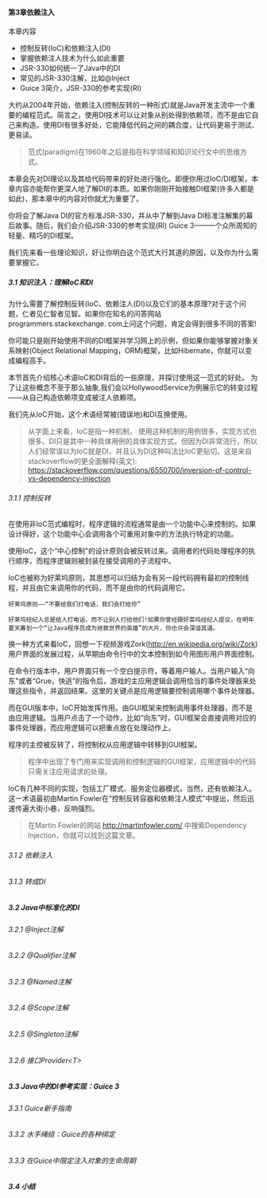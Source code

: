 #### 第3章依赖注入

本章内容

- 控制反转(IoC)和依赖注入(DI)
- 掌握依赖注人技术为什么如此重要
- JSR-330如何统一了Java中的DI
- 常见的JSR-330注解，比如@Inject
- Guice 3简介，JSR-330的参考实现(RI)

大约从2004年开始，依赖注入(控制反转的一种形式)就是Java开发主流中一个重要的编程范式。简言之，使用DI技术可以让对象从别处得到依赖项，而不是由它自己来构造。使用DI有很多好处，它能降低代码之间的耦合度，让代码更易于测试、更易读。

> 范式(paradigm)在1960年之后是指在科学领域和知识论行文中的思维方式。

本章会先对DI理论以及其给代码带来的好处进行强化。即便你用过IoC/DI框架，本章内容亦能帮你更深人地了解DI的本质。如果你刚刚开始接触DI框架(许多人都是如此)，那本章中的内容对你就尤为重要了。

你将会了解Java DI的官方标准JSR-330，并从中了解到Java DI标准注解集的幕后故事。随后，我们会介绍JSR-330的参考实现(RI) Guice 3——一个众所周知的轻量、精巧的DI框架。

我们先来看一些理论知识，好让你明白这个范式大行其道的原因，以及你为什么需要掌握它。

##### 3.1 知识注入：理解IoC和DI

为什么需要了解控制反转(IoC、依赖注人(DI)以及它们的基本原理?对于这个问题，仁者见仁智者见智。如果你在知名的问答网站programmers.stackexchange. com上问这个问题，肯定会得到很多不同的答案!

你可能只是刚开始使用不同的DI框架并学习网上的示例，但如果你能够掌握对象关系映射(Object Relational Mapping，ORM)框架，比如Hibernate，你就可以变成编程高手。

本节首先介绍核心术语loC和DI背后的一些原理，并探讨使用这一范式的好处。 为了让这些概念不至于那么抽象,我们会以HollywoodService为例展示它的转变过程——从自己构造依赖项变成被注人依赖项。

我们先从IoC开始，这个术语经常被(错误地)和DI互换使用。

> 从字面上来看，loC是指一种机制， 使用这种机制的用例很多，实现方式也很多。DI只是其中一种具体用例的具体实现方式。但因为DI非常流行，所以人们经常误以为IoC就是DI，并且认为DI这种叫法比IoC更贴切。这是来自stackoverflow的更全面解释(英文): https://stackoverflow.com/questions/6550700/inversion-of-control-vs-dependency-injection



###### 3.1.1 控制反转

在使用非IoC范式编程时，程序逻辑的流程通常是由一个功能中心来控制的。如果设计得好，这个功能中心会调用各个可重用对象中的方法执行特定的功能。

使用IoC，这个“中心控制"的设计原则会被反转过来。调用者的代码处理程序的执行顺序，而程序逻辑则被封装在接受调用的子流程中。

IoC也被称为好莱坞原则，其思想可以归结为会有另一段代码拥有最初的控制线程，并且由它来调用你的代码，而不是由你的代码调用它。

```
好莱坞原则——“不要给我们打电话，我们会打给你”

好莱坞经纪人总是给人打电话，而不让别人打给他们!如果你曾经跟好菜坞经纪人提议，在明年夏天筹划一个“让Java程序员成为拯救世界的英雄”的大片，你也许会深谙其道。
```
换一种方式来看loC，回想一下视频游戏Zork(http://en.wikipedia.org/wiki/Zork)用户界面的发展过程，从早期由命令行中的文本控制到如今用图形用户界面控制。

在命令行版本中，用户界面只有一个空白提示符，等着用户输人。当用户输入“向东"或者“Grue，快逃”的指令后，游戏的主应用逻辑会调用恰当的事件处理器来处理这些指令，并返回结果。这里的关键点是应用逻辑要控制调用哪个事件处理器。

而在GUI版本中，IoC开始发挥作用。由GUI框架来控制调用事件处理器，而不是由应用逻辑。当用户点击了一个动作，比如“向东”时，GUI框架会直接调用对应的事件处理器，而应用逻辑可以把重点放在处理动作上。

程序的主控被反转了，将控制权从应用逻辑中转移到GUI框架。

> 程序中出现了专门用来实现调用和控制逻辑的GUI框架，应用逻辑中的代码只需关注应用请求的处理。

IoC有几种不同的实现，包括工厂模式、服务定位器模式，当然，还有依赖注人。这一术语最初由Martin Fowler在“控制反转容器和依赖注人模式”中提出，然后迅速传遍大街小巷，反响强烈。

> 在Martin Fowler的网站 http://martinfowler.com/ 中搜索Dependency lnjection，你就可以找到这篇文章。

###### 3.1.2 依赖注入





###### 3.1.3 转成DI
##### 3.2 Java中标准化的DI
###### 3.2.1 @Inject注解
###### 3.2.2 @Qualifier注解
###### 3.2.3 @Named注解
###### 3.2.4 @Scope注解
###### 3.2.5 @Singleton注解
###### 3.2.6 接口Provider\<T\>
##### 3.3  Java中的DI参考实现：Guice 3
###### 3.3.1 Guice新手指南
###### 3.3.2 水手绳结：Guice的各种绑定
###### 3.3.3 在Guice中限定注入对象的生命周期
##### 3.4 小结